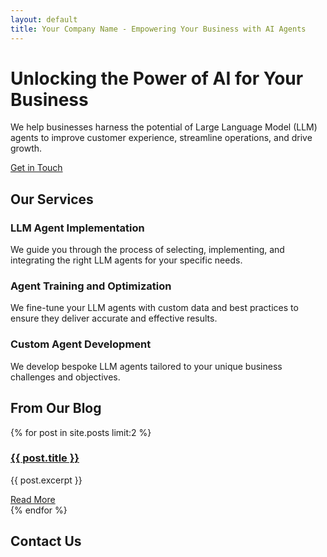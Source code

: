 ```yaml
---
layout: default
title: Your Company Name - Empowering Your Business with AI Agents
---
```


<div class="hero">
  <div class="hero-inner">
    <h1>Unlocking the Power of AI for Your Business</h1>
    <p>We help businesses harness the potential of Large Language Model (LLM) agents to improve customer experience, streamline operations, and drive growth.</p>
    <a href="#contact" class="button">Get in Touch</a>
  </div>
</div>

<section class="services">
  <h2>Our Services</h2>
  <div class="service-grid">
    <div class="service">
      <h3>LLM Agent Implementation</h3>
      <p>We guide you through the process of selecting, implementing, and integrating the right LLM agents for your specific needs.</p>
    </div>
    <div class="service">
      <h3>Agent Training and Optimization</h3>
      <p>We fine-tune your LLM agents with custom data and best practices to ensure they deliver accurate and effective results.</p>
    </div>
    <div class="service">
      <h3>Custom Agent Development</h3>
      <p>We develop bespoke LLM agents tailored to your unique business challenges and objectives.</p>
    </div>
  </div>
</section>

<section class="blog">
  <h2>From Our Blog</h2>
  <div class="blog-grid">
    {% for post in site.posts limit:2 %}
      <div class="blog-post">
        <h3><a href="/ta-webpages{{ post.url }}">{{ post.title }}</a></h3>
        <p>{{ post.excerpt }}</p>
        <a href="/ta-webpages{{ post.url }}" class="read-more">Read More</a>
      </div>
    {% endfor %}
  </div>
</section>

<section class="contact" id="contact">
  <h2>Contact Us</h2>
</section>

